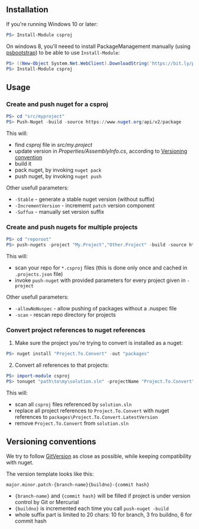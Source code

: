 ## Installation

If you're running Windows 10 or later:

```powershell
PS> Install-Module csproj
```

On windows 8, you'll neeed to install PackageManagement manually (using [psbootstrap](https://github.com/qbikez/ps-bootstrap)) to be able to use `Install-Module`:

```powershell
PS> ((New-Object System.Net.WebClient).DownloadString('https://bit.ly/psbootstrap')) | out-file "$env:localappdata/ps-bootstrap/bootstrap.ps1"; & "$env:localappdata/ps-bootstrap/bootstrap.ps1"
PS> Install-Module csproj
```

## Usage

### Create and push nuget for a csproj

```powershell
PS> cd "src/myproject"
PS> Push-Nuget -build -source https://www.nuget.org/api/v2/package
```

This will:
 * find *csproj* file in *src/my.project*
 * update version in *Properties/AssemblyInfo.cs*, according to [Versioning convention](#versioning-conventions) 
 * build it
 * pack nuget, by invoking `nuget pack`
 * push nuget, by invoking `nuget push`
 
Other usefull parameters:
 * `-Stable` - generate a stable nuget version (without suffix)
 * `-IncrementVersion` - incrememt `patch` version component
 * `-Suffux` - manually set version suffix


### Create and push nugets for multiple projects

```powershell
PS> cd "reporoot"    
PS> push-nugets -project "My.Project","Other.Project" -build -source https://www.nuget.org/api/v2/package
```

This will:
 * scan your repo for `*.csproj` files (this is done only once and cached in `.projects.json` file)
 * invoke `push-nuget` with provided parameters for every project given in `-project`

Other usefull parameters:
 * `-allowNoNuspec` - allow pushing of packages without a .nuspec file
 * `-scan` - rescan repo directory for projects

### Convert project references to nuget references


1. Make sure the project you're trying to convert is installed as a nuget:

```powershell
PS> nuget install "Project.To.Convert" -out "packages"
```       

2. Convert all references to that projects:

```powershell
PS> import-module csproj
PS> tonuget "path\to\my\solution.sln" -projectName "Project.To.Convert" -packagesDir "packages"
```

This will:
 * scan all `csproj` files referenced by `solution.sln`
 * replace all project references to `Project.To.Convert` with nuget references to `packages\Project.To.Convert.LatestVersion`
 * remove `Project.To.Convert` from `solution.sln` 


## Versioning conventions <a id="versioning-conventions"></a>

We try to follow [GitVersion](http://gitversion.readthedocs.io/en/latest/examples/) as close as possible, while keeping compatibility with nuget.

The version template looks like this:

    major.minor.patch-{branch-name}{buildno}-{commit hash}

* `{branch-name}` and `{commit hash}` will be filled if project is under version control by Git or Mercurial
* `{buildno}` is incremented each time you call `push-nuget -build`
* whole suffix part is limited to 20 chars: 10 for branch,  3 fro buildno, 6 for commit hash

    
